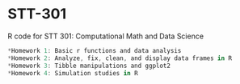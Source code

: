 # STT-301
R code for STT 301: Computational Math and Data Science
```javascript
*Homework 1: Basic r functions and data analysis
*Homework 2: Analyze, fix, clean, and display data frames in R 
*Homework 3: Tibble manipulations and ggplot2 
*Homework 4: Simulation studies in R
```
